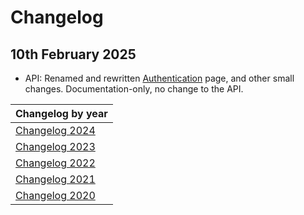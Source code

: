# Changelog

## 10th February 2025
* API: Renamed and rewritten [Authentication](../booking-engine-api/guidelines/authentication.md) page, and other small changes. Documentation-only, no change to the API.

| Changelog by year |
| :-- |
| [Changelog 2024](changelog2024.md) |
| [Changelog 2023](changelog2023.md) |
| [Changelog 2022](changelog2022.md) |
| [Changelog 2021](changelog2021.md) |
| [Changelog 2020](changelog2020.md) |
